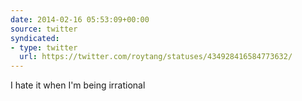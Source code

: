 ```yaml
---
date: 2014-02-16 05:53:09+00:00
source: twitter
syndicated:
- type: twitter
  url: https://twitter.com/roytang/statuses/434928416584773632/
---
```


I hate it when I'm being irrational